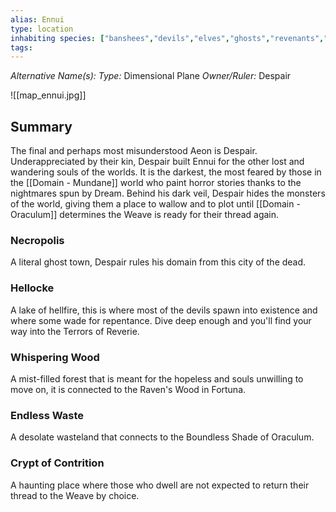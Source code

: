 ```yaml
---
alias: Ennui
type: location
inhabiting species: ["banshees","devils","elves","ghosts","revenants","vampires"]
tags: 
---
```


*Alternative Name(s):* 
*Type:* Dimensional Plane
*Owner/Ruler:* Despair

![[map_ennui.jpg]]

## Summary

The final and perhaps most misunderstood Aeon is Despair. Underappreciated by their kin, Despair built Ennui for the other lost and wandering souls of the worlds. It is the darkest, the most feared by those in the [[Domain - Mundane]] world who paint horror stories thanks to the nightmares spun by Dream. Behind his dark veil, Despair hides the monsters of the world, giving them a place to wallow and to plot until [[Domain - Oraculum]] determines the Weave is ready for their thread again. 

### Necropolis

A literal ghost town, Despair rules his domain from this city of the dead. 

### Hellocke

A lake of hellfire, this is where most of the devils spawn into existence and where some wade for repentance. Dive deep enough and you'll find your way into the Terrors of Reverie. 

### Whispering Wood

A mist-filled forest that is meant for the hopeless and souls unwilling to move on, it is connected to the Raven's Wood in Fortuna. 

### Endless Waste

A desolate wasteland that connects to the Boundless Shade of Oraculum. 

### Crypt of Contrition

A haunting place where those who dwell are not expected to return their thread to the Weave by choice.

